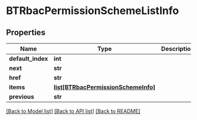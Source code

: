 # BTRbacPermissionSchemeListInfo

## Properties
Name | Type | Description | Notes
------------ | ------------- | ------------- | -------------
**default_index** | **int** |  | [optional] 
**next** | **str** |  | [optional] 
**href** | **str** |  | [optional] 
**items** | [**list[BTRbacPermissionSchemeInfo]**](BTRbacPermissionSchemeInfo.md) |  | [optional] 
**previous** | **str** |  | [optional] 

[[Back to Model list]](../README.md#documentation-for-models) [[Back to API list]](../README.md#documentation-for-api-endpoints) [[Back to README]](../README.md)


